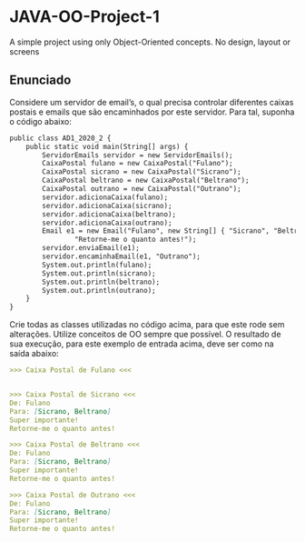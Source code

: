 # JAVA-OO-Project-1
 A simple project using only Object-Oriented concepts. No design, layout or screens


<h2> Enunciado </h2>

Considere um servidor de email’s, o qual precisa controlar diferentes caixas postais e emails que são encaminhados por este servidor. Para tal, suponha o código abaixo:



```md
public class AD1_2020_2 {
	public static void main(String[] args) {
		ServidorEmails servidor = new ServidorEmails();
		CaixaPostal fulano = new CaixaPostal("Fulano");
		CaixaPostal sicrano = new CaixaPostal("Sicrano");
		CaixaPostal beltrano = new CaixaPostal("Beltrano");
		CaixaPostal outrano = new CaixaPostal("Outrano");
		servidor.adicionaCaixa(fulano);
		servidor.adicionaCaixa(sicrano);
		servidor.adicionaCaixa(beltrano);
		servidor.adicionaCaixa(outrano);
		Email e1 = new Email("Fulano", new String[] { "Sicrano", "Beltrano" }, "Super importante!",
				"Retorne-me o quanto antes!");
		servidor.enviaEmail(e1);
		servidor.encaminhaEmail(e1, "Outrano");
		System.out.println(fulano);
		System.out.println(sicrano);
		System.out.println(beltrano);
		System.out.println(outrano);
	}
}
```

Crie todas as classes utilizadas no código acima, para que este rode sem alterações.
Utilize conceitos de OO sempre que possível. O resultado de sua execução, para este
exemplo de entrada acima, deve ser como na saída abaixo:

```md
>>> Caixa Postal de Fulano <<<


>>> Caixa Postal de Sicrano <<<
De: Fulano
Para: [Sicrano, Beltrano]
Super importante!
Retorne-me o quanto antes!

>>> Caixa Postal de Beltrano <<<
De: Fulano
Para: [Sicrano, Beltrano]
Super importante!
Retorne-me o quanto antes!

>>> Caixa Postal de Outrano <<<
De: Fulano
Para: [Sicrano, Beltrano]
Super importante!
Retorne-me o quanto antes!

```

